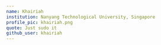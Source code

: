 ```yaml
---
name: Khairiah
institution: Nanyang Technological University, Singapore
profile_pic: khairiah.png
quote: Just sudo it
github_user: khairiah
---
```

